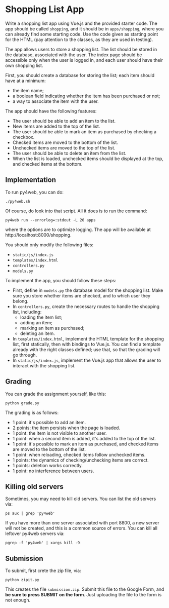# Shopping List App

Write a shopping list app using Vue.js and the provided starter code. 
The app should be called `shopping`, and it should be in `apps/shopping`, where you can already find some starting code. 
Use the code given as starting point for the HTML 
(pay attention to the classes, as they are used in testing).

The app allows users to store a shopping list. 
The list should be stored in the database, associated with the user. 
The index page should be accessible only when the user is logged in, and each user should have their own shopping list.

First, you should create a database for storing the list; each item should have at a minimum: 
- the item name;
- a boolean field indicating whether the item has been purchased or not;
- a way to associate the item with the user.

The app should have the following features:

- The user should be able to add an item to the list.
- New items are added to the top of the list. 
- The user should be able to mark an item as purchased by checking a checkbox.
- Checked items are moved to the bottom of the list.
- Unchecked items are moved to the top of the list.
- The user should be able to delete an item from the list.
- When the list is loaded, unchecked items should be displayed at the top, and checked items at the bottom.

## Implementation

To run py4web, you can do: 

    ./py4web.sh

Of course, do look into that script.  All it does is to run the command: 

    py4web run --errorlog=:stdout -L 20 apps

where the options are to optimize logging. 
The app will be available at http://localhost:8000/shopping.

You should only modify the following files:
- `static/js/index.js`
- `templates/index.html`
- `controllers.py`
- `models.py`

To implement the app, you should follow these steps:
- First, define in `models.py` the database model for the shopping list. Make sure you store whether items are checked, and to which user they belong. 
- In `controllers.py`, create the necessary routes to handle the shopping list, including:
  - loading the item list;
  - adding an item;
  - marking an item as purchased;
  - deleting an item.
- In `templates/index.html`, implement the HTML template for the shopping list, first statically, then with bindings to Vue.js. You can find a template already with the right classes defined; use that, so that the grading will go through. 
- In `static/js/index.js`, implement the Vue.js app that allows the user to interact with the shopping list.

## Grading

You can grade the assignment yourself, like this: 

    python grade.py

The grading is as follows: 

- 1 point: it's possible to add an item. 
- 2 points: the item persists when the page is loaded. 
- 1 point: the item is not visible to another user. 
- 1 point: when a second item is added, it's added to the top of the list. 
- 1 point: it's possible to mark an item as purchased, and checked items are moved to the bottom of the list.
- 1 point: when reloading, checked items follow unchecked items. 
- 1 points: the dynamics of checking/unchecking items are correct.
- 1 points: deletion works correctly. 
- 1 point: no interference between users. 

## Killing old servers

Sometimes, you may need to kill old servers.  You can list the old servers via: 

    ps aux | grep 'py4web'

If you have more than one server associated with port 8800, a new server 
will not be created, and this is a common source of errors.  You can kill 
all leftover py4web servers via:

    pgrep -f 'py4web' | xargs kill -9


## Submission

To submit, first crete the zip file, via: 

    python zipit.py

This creates the file `submission.zip`.  Submit this file to the Google Form, and **be sure to press SUBMIT on the form**.  Just uploading the file to the form is not enough. 
